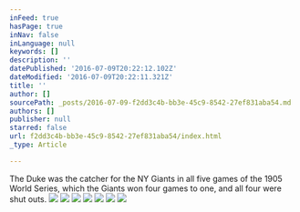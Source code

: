 ```yaml
---
inFeed: true
hasPage: true
inNav: false
inLanguage: null
keywords: []
description: ''
datePublished: '2016-07-09T20:22:12.102Z'
dateModified: '2016-07-09T20:22:11.321Z'
title: ''
author: []
sourcePath: _posts/2016-07-09-f2dd3c4b-bb3e-45c9-8542-27ef831aba54.md
authors: []
publisher: null
starred: false
url: f2dd3c4b-bb3e-45c9-8542-27ef831aba54/index.html
_type: Article

---
```

The Duke was the catcher for the NY Giants in all five games of the 1905 World Series, which the Giants won four games to one, and all four were shut outs.
![](https://the-grid-user-content.s3-us-west-2.amazonaws.com/b24b8eed-ac8b-4b92-b6a5-e0ac2895f5e0.jpg)
![](https://the-grid-user-content.s3-us-west-2.amazonaws.com/7c5458fc-31b1-4f81-bf8d-3c3d1f3f1a2d.jpg)
![](https://the-grid-user-content.s3-us-west-2.amazonaws.com/20a0ddaa-56f3-42ac-8630-d82520805da3.jpg)
![](https://the-grid-user-content.s3-us-west-2.amazonaws.com/61671776-6e1f-487d-90c5-d859939e4b4a.jpg)
![](https://the-grid-user-content.s3-us-west-2.amazonaws.com/8f39810d-87a0-465f-84ac-df2661ba02e9.jpg)
![](https://the-grid-user-content.s3-us-west-2.amazonaws.com/d155c7aa-c1e9-4974-aa78-ed27b9bb38a6.jpg)
![](https://the-grid-user-content.s3-us-west-2.amazonaws.com/89884ba7-c1e7-442c-8179-3c090058ba84.jpg)